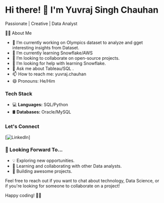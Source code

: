 # Hi there! 👋 I'm Yuvraj Singh Chauhan

Passionate | Creative | Data Analyst

👨‍💻 About Me
- 🔭 I’m currently working on Olympics dataset to analyze and gget interesting insights from Dataset.
- 🌱 I’m currently learning Snowflake/AWS 
- 👯 I’m looking to collaborate on open-source projects.
- 🤔 I’m looking for help with learning Snowflake.
- 💬 Ask me about Tableau/SQL .
- 📫 How to reach me: yuvraj.chauhan
- 😄 Pronouns: He/Him

### Tech Stack

- 💻 **Languages:** SQL/Python
- 🛢️ **Databases:** Oracle/MySQL

### Let's Connect

[![LinkedIn](https://www.linkedin.com/in/yuvraj97-chauhan)]

### 🤝 Looking Forward To...

- 💡 Exploring new opportunities.
- 🌱 Learning and collaborating with other Data analysts.
- 🚀 Building awesome projects.

Feel free to reach out if you want to chat about technology, Data Science, or if you're looking for someone to collaborate on a project!

Happy coding! 👨‍💻


<!---
Yuvi097/Yuvi097 is a ✨ special ✨ repository because its `README.md` (this file) appears on your GitHub profile.
You can click the Preview link to take a look at your changes.
--->
